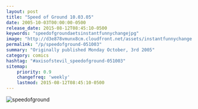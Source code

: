 ```yaml
---
layout: post
title: "Speed of Ground 10.03.05"
date: 2005-10-03T00:00:00-0500
release_date: 2015-08-12T08:45:10-0500
keywords: "speedofgroundaetsinstantfunnychangejpg"
image: "http://d3e878vmunx8cm.cloudfront.net/assets/instantfunnychange.jpg"
permalink: "/p/speedofground-051003"
summary: "Originally published Monday October, 3rd 2005"
category: comics
hashtag: "#axisofstevil_speedofground-051003"
sitemap:
    priority: 0.9
    changefreq: 'weekly'
    lastmod: 2015-08-12T08:45:10-0500
---
```


![speedofground](http://d3e878vmunx8cm.cloudfront.net/assets/instantfunnychange.jpg)
